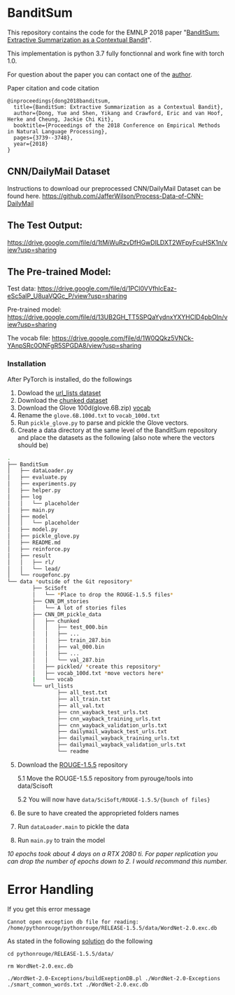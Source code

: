 # BanditSum
This repository contains the code for the EMNLP 2018 paper "[BanditSum: Extractive Summarization as a Contextual Bandit](https://arxiv.org/abs/1809.09672)". 

This implementation is python 3.7 fully fonctionnal and work fine with torch 1.0.

For question about the paper you can contact one of the [author](yue.dong2@mail.mcgill.ca).

Paper citation and code citation
```
@inproceedings{dong2018banditsum,
  title={BanditSum: Extractive Summarization as a Contextual Bandit},
  author={Dong, Yue and Shen, Yikang and Crawford, Eric and van Hoof, Herke and Cheung, Jackie Chi Kit},
  booktitle={Proceedings of the 2018 Conference on Empirical Methods in Natural Language Processing},
  pages={3739--3748},
  year={2018}
}
```

## CNN/DailyMail Dataset
Instructions to download our preprocessed CNN/DailyMail Dataset can be found here.
https://github.com/JafferWilson/Process-Data-of-CNN-DailyMail

## The Test Output:
https://drive.google.com/file/d/1tMiWuRzvDfHGwDILDXT2WFpyFcuHSK1n/view?usp=sharing

## The Pre-trained Model:

Test data: https://drive.google.com/file/d/1PCl0VVfhlcEaz-eSc5alP_U8uaVQGc_P/view?usp=sharing

Pre-trained model: https://drive.google.com/file/d/13UB2GH_TT5SPQaYydnxYXYHClD4pbOIn/view?usp=sharing

The vocab file: https://drive.google.com/file/d/1W0QQkz5VNCk-YAnpSRc0ONFgR5SPGDA8/view?usp=sharing

### Installation
After PyTorch is installed, do the followings 

1. Dowload the [url_lists dataset](https://github.com/abisee/cnn-dailymail)
2. Download the [chunked dataset](https://github.com/JafferWilson/Process-Data-of-CNN-DailyMail)
3. Download the Glove 100d(glove.6B.zip) [vocab](https://nlp.stanford.edu/projects/glove/)
4. Rename the `glove.6B.100d.txt` to `vocab_100d.txt`
5. Run `pickle_glove.py` to parse and pickle the Glove vectors.
4. Create a data directory at the same level of the BanditSum repository and place the datasets as the following (also note where the vectors should be)
```bash
.
├── BanditSum
│   ├── dataLoader.py
│   ├── evaluate.py
│   ├── experiments.py
│   ├── helper.py
│   ├── log
│   │   └── placeholder
│   ├── main.py
│   ├── model
│   │   └── placeholder
│   ├── model.py
│   ├── pickle_glove.py
│   ├── README.md
│   ├── reinforce.py
│   ├── result 
│   │   ├── rl/
│   │   └── lead/
│   └── rougefonc.py
└── data *outside of the Git repository*
        ├── SciSoft 
        │   └── *Place to drop the ROUGE-1.5.5 files*
        ├── CNN_DM_stories
        │   └── A lot of stories files
        ├── CNN_DM_pickle_data
        │   ├── chunked
        │   │   ├── test_000.bin
        │   │   ├── ...
        │   │   ├── train_287.bin
        │   │   ├── val_000.bin
        │   │   ├── ...
        │   │   └── val_287.bin
        │   ├── pickled/ *create this repository*
        │   ├── vocab_100d.txt *move vectors here*
        |   └── vocab
        └── url_lists
                ├── all_test.txt
                ├── all_train.txt
                ├── all_val.txt
                ├── cnn_wayback_test_urls.txt
                ├── cnn_wayback_training_urls.txt
                ├── cnn_wayback_validation_urls.txt
                ├── dailymail_wayback_test_urls.txt
                ├── dailymail_wayback_training_urls.txt
                ├── dailymail_wayback_validation_urls.txt
                └── readme
```
5. Download the [ROUGE-1.5.5](https://github.com/andersjo/pyrouge) repository
   
   5.1 Move the ROUGE-1.5.5 repository from pyrouge/tools into data/Scisoft
   
   5.2 You will now have `data/SciSoft/ROUGE-1.5.5/{bunch of files}`

4. Be sure to have created the approprieted folders names
3. Run `dataLoader.main` to pickle the data
4. Run `main.py` to train the model

*10 epochs took about 4 days on a RTX 2080 ti. For paper replication you can drop the number of epochs down to 2. I would recommand this number.*

# Error Handling
If you get this error message
```
Cannot open exception db file for reading: /home/pythonrouge/pythonrouge/RELEASE-1.5.5/data/WordNet-2.0.exc.db
```

As stated in the following [solution](https://libraries.io/github/tagucci/pythonrouge) do the following

```
cd pythonrouge/RELEASE-1.5.5/data/
```
```
rm WordNet-2.0.exc.db
```
```
./WordNet-2.0-Exceptions/buildExeptionDB.pl ./WordNet-2.0-Exceptions ./smart_common_words.txt ./WordNet-2.0.exc.db
```
